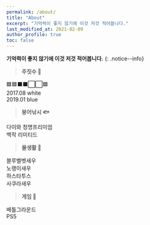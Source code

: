 ```yaml
---
permalink: /about/
title: "About"
excerpt: "기억력이 좋지 않기에 이것 저것 적어봅니다."
last_modified_at: 2021-02-09
author_profile: true
toc: false
---
```


**기억력이 좋지 않기에 이것 저것 적어봅니다.**
{: .notice--info}



>**주짓수 🤙**

🟦🟦⬛️⬛️⬜️⬜️🟦<br/>
2017.08 white <br/>
2019.01 blue <br/>


>**붕어낚시 🐟**

다이와 청명프리미엄<br/>
백작 리미티드<br/>

>**물생활 🦐**

블루벨벳새우<br/>
노랭이새우<br/>
하스타투스<br/>
사쿠라새우<br/>

>**게임 🏹**

배틀그라운드<br/>
PS5<br/>

